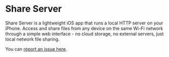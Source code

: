 # Share Server

Share Server is a lightweight iOS app that runs a local HTTP server on your iPhone. Access and share files from any device on the same Wi-Fi network through a simple web interface - no cloud storage, no external servers, just local network file sharing.

You can [report an issue here](https://github.com/riddleling/iOS-Share-Server-Support/issues).
